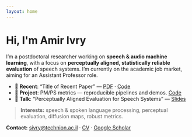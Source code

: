 ```yaml
---
layout: home
---
```


# Hi, I'm Amir Ivry

I’m a postdoctoral researcher working on **speech & audio machine learning**, with a focus on **perceptually aligned, statistically reliable evaluation** of speech systems. I’m currently on the academic job market, aiming for an Assistant Professor role.

<div class="highlights">

- 🔬 **Recent**: “Title of Recent Paper” — [PDF](/assets/pdf/recent_paper.pdf) · [Code](https://github.com/)
- 🧪 **Project**: PM/PS metrics — reproducible pipelines and demos. [Code](https://github.com/)
- 🎤 **Talk**: “Perceptually Aligned Evaluation for Speech Systems” — [Slides](/assets/pdf/talk_eval.pdf)

</div>

> **Interests:** speech & spoken language processing, perceptual evaluation, diffusion maps, robust metrics.

**Contact:** sivry@technion.ac.il · [CV](/cv/) · [Google Scholar](https://scholar.google.com/)
